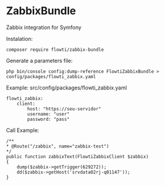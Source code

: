 # ZabbixBundle
Zabbix integration for Symfony

Instalation:
```
composer require flowti/zabbix-bundle 
```

Generate a parameters file:
```
php bin/console config:dump-reference FlowtiZabbixBundle > config/packages/flowti_zabbix.yaml
```

Example: src/config/packages/flowti_zabbix.yaml
```
flowti_zabbix:
    client:
        host: "https://seu-servidor"
        username: "user"
        password: "pass"
```

Call Example:
```
/**
* @Route("/zabbix", name="zabbix-test")
*/
public function zabbixText(FlowtiZabbixClient $zabbix)
{
    dump($zabbix->getTrigger(629272));
    dd($zabbix->getHost('srvdata02rj-q01147'));
}
```
